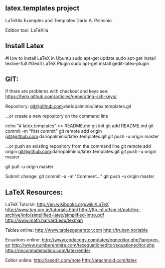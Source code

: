 latex.templates project
------------------------------
LaTeXila Examples and Templates
Dario A. Palminio

Edition tool: LaTeXila

Install Latex
----------------

#How to install LaTeX in Ubuntu
sudo apt-get update
sudo apt-get install texlive-full
#Gedit LaTeX Plugin
sudo apt-get install gedit-latex-plugin

GIT:
----

If there are problems with checkout and keys see:
https://help.github.com/articles/generating-ssh-keys/

Repository:
git@github.com:dariopalminio/latex.templates.git

…or create a new repository on the command line

echo "# latex.templates" >> README.md
git init
git add README.md
git commit -m "first commit"
git remote add origin git@github.com:dariopalminio/latex.templates.git
git push -u origin master

…or push an existing repository from the command line
git remote add origin git@github.com:dariopalminio/latex.templates.git
git push -u origin master

git pull -u origin master

Submit change:
git commit -a -m "Comment..."
git push -u origin master

LaTeX Resources:
----------------

LaTeX Tutorial:
http://en.wikibooks.org/wiki/LaTeX
http://www.tug.org.in/tutorials.html
http://ftp.inf.utfsm.cl/pub/tex-archive/info/simplified-latex/simplified-intro.pdf
http://www.math.harvard.edu/texman

Tables online:
http://www.tablesgenerator.com
http://truben.no/table

Ecuations online:
http://www.codecogs.com/latex/eqneditor.php?lang=en-en
http://www.numberempire.com/texequationeditor/equationeditor.php
http://rinconmatematico.com/latexrender

Editor online:
http://jaxedit.com/note
http://arachnoid.com/latex


